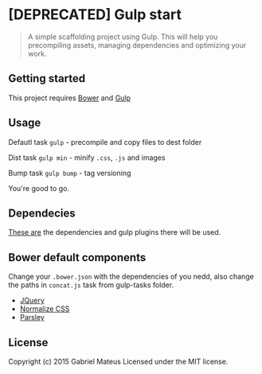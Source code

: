 # [DEPRECATED] Gulp start
> A simple scaffolding project using Gulp. This will help you precompiling assets, managing dependencies and optimizing your work.

## Getting started
This project requires [Bower](http://bower.io/) and [Gulp](http://gulpjs.com/)

## Usage

Defautl task `gulp` - precompile and copy files to dest folder 

Dist task `gulp min` - minify `.css`, `.js` and images

Bump task `gulp bump` - tag versioning

You're good to go.

## Dependecies
[These are](https://github.com/gabrihellmateus/gulp-start/blob/master/DEPENDECIES.md) the dependencies and gulp plugins there will be used.

## Bower default components
Change your `.bower.json` with the dependencies of you nedd, also change the paths in `concat.js` task from gulp-tasks folder.

+ [JQuery](http://jquery.com/)
+ [Normalize CSS](http://necolas.github.io/normalize.css/)
+ [Parsley](http://parsleyjs.org/)

## License
Copyright (c) 2015 Gabriel Mateus Licensed under the MIT license.
